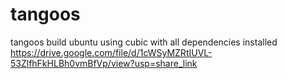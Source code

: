 # tangoos
tangoos build ubuntu using cubic with all dependencies installed 
https://drive.google.com/file/d/1cWSyMZRtIUVL-53ZlfhFkHLBh0vmBfVp/view?usp=share_link
